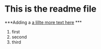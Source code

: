# This is the readme file #
***Adding a [a lillte more text here](http://someUreal.com) *** 
1. first
2. second
3. third


